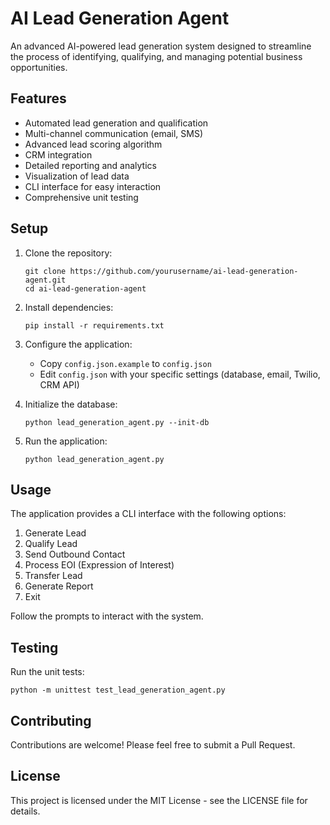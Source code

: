 # AI Lead Generation Agent

An advanced AI-powered lead generation system designed to streamline the process of identifying, qualifying, and managing potential business opportunities.

## Features

- Automated lead generation and qualification
- Multi-channel communication (email, SMS)
- Advanced lead scoring algorithm
- CRM integration
- Detailed reporting and analytics
- Visualization of lead data
- CLI interface for easy interaction
- Comprehensive unit testing

## Setup

1. Clone the repository:
   ```
   git clone https://github.com/yourusername/ai-lead-generation-agent.git
   cd ai-lead-generation-agent
   ```

2. Install dependencies:
   ```
   pip install -r requirements.txt
   ```

3. Configure the application:
   - Copy `config.json.example` to `config.json`
   - Edit `config.json` with your specific settings (database, email, Twilio, CRM API)

4. Initialize the database:
   ```
   python lead_generation_agent.py --init-db
   ```

5. Run the application:
   ```
   python lead_generation_agent.py
   ```

## Usage

The application provides a CLI interface with the following options:

1. Generate Lead
2. Qualify Lead
3. Send Outbound Contact
4. Process EOI (Expression of Interest)
5. Transfer Lead
6. Generate Report
7. Exit

Follow the prompts to interact with the system.

## Testing

Run the unit tests:

```
python -m unittest test_lead_generation_agent.py
```

## Contributing

Contributions are welcome! Please feel free to submit a Pull Request.

## License

This project is licensed under the MIT License - see the LICENSE file for details.